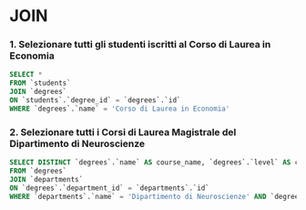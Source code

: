# JOIN

### 1. Selezionare tutti gli studenti iscritti al Corso di Laurea in Economia
``` sql
SELECT *
FROM `students`
JOIN `degrees`
ON `students`.`degree_id` = `degrees`.`id`
WHERE `degrees`.`name` = 'Corso di Laurea in Economia'
```

### 2. Selezionare tutti i Corsi di Laurea Magistrale del Dipartimento di Neuroscienze
``` sql
SELECT DISTINCT `degrees`.`name` AS course_name, `degrees`.`level` AS course_level
FROM `degrees`
JOIN `departments`
ON `degrees`.`department_id` = `departments`.`id`
WHERE `departments`.`name` = 'Dipartimento di Neuroscienze' AND `degrees`.`level` = 'Magistrale'
```